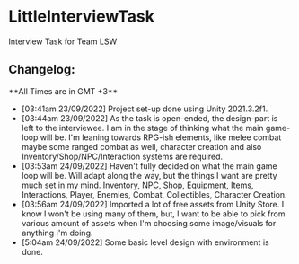 # LittleInterviewTask
Interview Task for Team LSW

<h2>Changelog:</h2>
**All Times are in GMT +3**

- [03:41am 23/09/2022] Project set-up done using Unity 2021.3.2f1.
- [03:44am 23/09/2022] As the task is open-ended, the design-part is left to the interviewee. I am in the stage of thinking what the main game-loop will be. I'm leaning towards RPG-ish elements, like melee combat maybe some ranged combat as well, character creation and also Inventory/Shop/NPC/Interaction systems are required.
- [03:53am 24/09/2022] Haven't fully decided on what the main game loop will be. Will adapt along the way, but the things I want are pretty much set in my mind. Inventory, NPC, Shop, Equipment, Items, Interactions, Player, Enemies, Combat, Collectibles, Character Creation.
- [03:56am 24/09/2022] Imported a lot of free assets from Unity Store. I know I won't be using many of them, but, I want to be able to pick from various amount of assets when I'm choosing some image/visuals for anything I'm doing.
- [5:04am 24/09/2022] Some basic level design with environment is done.
